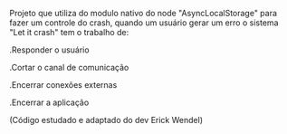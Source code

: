 Projeto que utiliza do modulo nativo do node "AsyncLocalStorage" para fazer um controle do crash, quando um usuário gerar um erro o sistema "Let it crash" tem o trabalho de:

.Responder o usuário

.Cortar o canal de comunicação

.Encerrar conexões externas

.Encerrar a aplicação


(Código estudado e adaptado do dev Erick Wendel)
